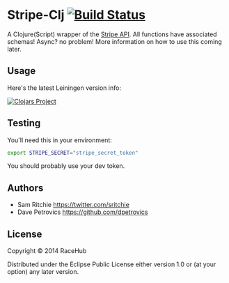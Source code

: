 # Stripe-Clj [![Build Status](https://secure.travis-ci.org/racehub/stripe-clj.png)](http://travis-ci.org/racehub/stripe-clj)

A Clojure(Script) wrapper of the [Stripe API](https://stripe.com/docs/api). All functions have associated schemas! Async? no problem! More information on how to use this coming later.


## Usage

Here's the latest Leiningen version info:

[![Clojars Project](http://clojars.org/racehub/stripe-clj/latest-version.svg)](http://clojars.org/racehub/stripe-clj)

## Testing

You'll need this in your environment:

```sh
export STRIPE_SECRET="stripe_secret_token"
```

You should probably use your dev token.

## Authors

- Sam Ritchie <https://twitter.com/sritchie>
- Dave Petrovics <https://github.com/dpetrovics>

## License

Copyright © 2014 RaceHub

Distributed under the Eclipse Public License either version 1.0 or (at
your option) any later version.
